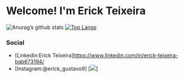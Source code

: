 # Welcome! I'm Erick Teixeira<br>

![Anurag’s github stats](https://github-readme-stats.vercel.app/api?username=Erick-Teixeira&show_icons=true&count_private=true&theme=tokyonight)
[![Top Langs](https://github-readme-stats.vercel.app/api/top-langs/?username=Erick-Teixeira&layout=compact&theme=tokyonight)](https://github.com/Erick-Teixeira/github-readme-stats)<br>

### Social <br>
 - [Linkedin:Erick Teixeira]https://www.linkedin.com/in/erick-teixeira-bab673194/
 - [Instagram:@erick_gustavo9]
[<img src="https://www.instagram.com/erick_gustavo9/?hl=pt-br" data-canonical-src="https://img.shields.io/badge/-Gmail-%23EA4335?style=for-the-badge&logo=gmail&logoColor=white" style="max-width:100%;">]
